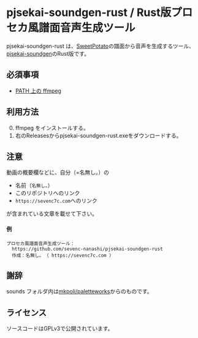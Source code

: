 # pjsekai-soundgen-rust / Rust版プロセカ風譜面音声生成ツール

pjsekai-soundgen-rust は、[SweetPotato](https://potato.purplepalette.net)の譜面から音声を生成するツール、[pjsekai-soundgen](https://github.com/sevenc-nanashi/pjsekai-soundgen)のRust版です。

## 必須事項

- [PATH 上の ffmpeg](https://ffmpeg.org/)

## 利用方法

0. ffmpeg をインストールする。
1. 右のReleasesからpjsekai-soundgen-rust.exeをダウンロードする。

## 注意

動画の概要欄などに、自分（=名無し｡）の

- 名前（`名無し｡`）
- このリポジトリへのリンク
- `https://sevenc7c.com`へのリンク

が含まれている文章を載せて下さい。

#### 例

```
プロセカ風譜面音声生成ツール：
  https://github.com/sevenc-nanashi/pjsekai-soundgen-rust
  作成：名無し｡ （ https://sevenc7c.com ）
```

## 謝辞

sounds フォルダ内は[mkpoli/paletteworks](https://github.com/mkpoli/paletteworks)からのものです。

## ライセンス

ソースコードはGPLv3で公開されています。
